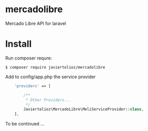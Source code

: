 # mercadolibre
Mercado Libre API for laravel

# Install

Run composer requre:

```shell
$ composer require javiertelioz/mercadolibre
```

Add to config/app.php the service provider

```php
    'providers' => [

        /**
         * Other Providers...
         */
        Javiertelioz\MercadoLibre\MeliServiceProvider::class,
    ],
```

To be continued ...
